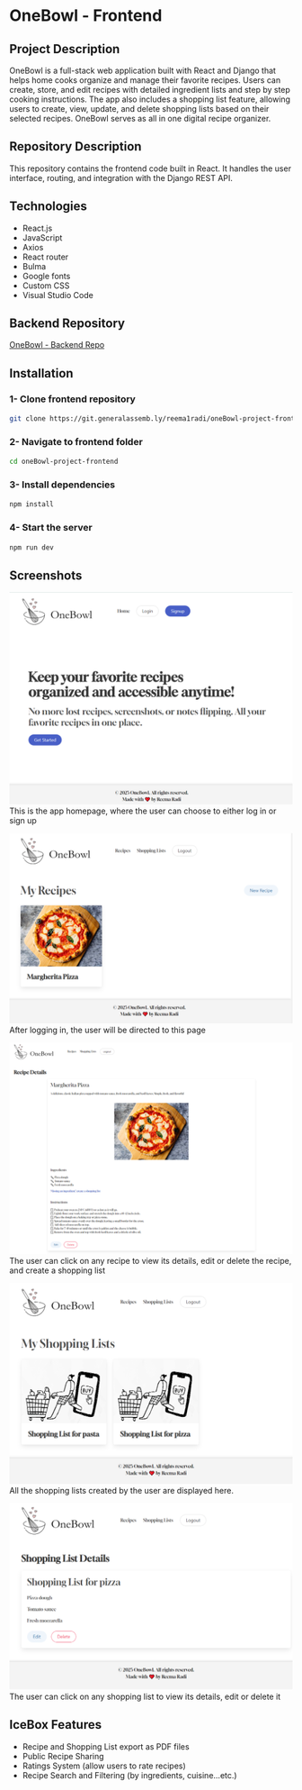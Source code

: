 # OneBowl - Frontend
## Project Description
OneBowl is a full-stack web application built with React and Django that helps home cooks organize and manage their favorite recipes. Users can create, store, and edit recipes with detailed ingredient lists and step by step cooking instructions. The app also includes a shopping list feature, allowing users to create, view, update, and delete shopping lists based on their selected recipes. OneBowl serves as all in one digital recipe organizer.

## Repository Description
This repository contains the frontend code built in React.  It handles the user interface, routing, and integration with the Django REST API.

## Technologies 

* React.js
* JavaScript
* Axios 
* React router
* Bulma
* Google fonts
* Custom CSS
* Visual Studio Code




## Backend Repository
[OneBowl - Backend Repo ](https://git.generalassemb.ly/reema1radi/oneBowl-project-backend)
## Installation

### 1- Clone frontend repository
```bash
git clone https://git.generalassemb.ly/reema1radi/oneBowl-project-frontend.git
```
### 2- Navigate to frontend folder
```bash
cd oneBowl-project-frontend
```

### 3- Install dependencies
```bash
npm install
```
### 4- Start the server
```bash
npm run dev
```
## Screenshots 
![Home Page](home.png)
This is the app homepage, where the user can choose to either log in or sign up 

![Recipes Page](recipes.png)
After logging in, the user will be directed to this page

![Recipe Details Page](recipeDetails.png)
The user can click on any recipe to view its details, edit or delete the recipe, and create a shopping list

![Shopping Lists Page](shoppingLists.png)
All the shopping lists created by the user are displayed here. 

![Shopping List Details Page](shoppingListDetails.png)
The user can click on any shopping list to view its details, edit or delete it

## IceBox Features
* Recipe and Shopping List export as PDF files
* Public Recipe Sharing
* Ratings System (allow users to rate recipes)
* Recipe Search and Filtering (by ingredients, cuisine...etc.)
